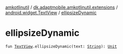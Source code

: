 [amkotlinutil](../../index.md) / [dk.adaptmobile.amkotlinutil.extensions](../index.md) / [android.widget.TextView](index.md) / [ellipsizeDynamic](ellipsize-dynamic.md)

# ellipsizeDynamic

`fun `[`TextView`](https://developer.android.com/reference/android/widget/TextView.html)`.ellipsizeDynamic(text: `[`String`](https://kotlinlang.org/api/latest/jvm/stdlib/kotlin/-string/index.html)`): `[`Unit`](https://kotlinlang.org/api/latest/jvm/stdlib/kotlin/-unit/index.html)